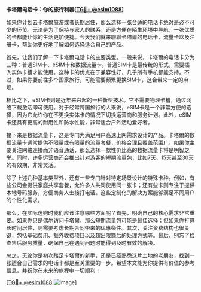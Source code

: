 **卡塔爾电话卡：你的旅行利器[[TG💪+ @esim1088](https://t.me/s/esim1088)]**

如果你计划去卡塔爾旅游或者长期居住，那么选择一张合适的电话卡绝对是必不可少的环节。无论是为了保持与家人的联系，还是方便在陌生环境中导航，一张优质的卡都能让你的生活更加便捷。今天我们就来聊聊卡塔爾的电话卡、流量卡以及注册卡，帮助你更好地了解如何选择适合自己的产品。

首先，让我们了解一下卡塔爾电话卡的主要类型。一般来说，卡塔爾的电话卡分为三种：普通SIM卡、eSIM卡和数据流量卡。普通SIM卡是最传统的形式，需要插入实体卡槽才能使用。这种卡的优点在于兼容性好，几乎所有手机都能支持。不过，如果你要前往多个国家旅行，可能需要频繁更换SIM卡，这会带来一定的麻烦。

相比之下，eSIM卡则是近年来兴起的一种新型技术。它不需要物理卡槽，通过网络下载激活即可使用。对于经常跨国旅行的人来说，eSIM卡是一个非常方便的选择，因为它允许你在不更换实体卡的情况下切换运营商和服务计划。此外，eSIM卡还具有更高的耐用性和防水性能，非常适合户外活动爱好者。

接下来是数据流量卡，这是专门为满足用户高速上网需求设计的产品。卡塔爾的数据流量卡通常提供不限量或有限量的流量套餐，价格合理且覆盖范围广。如果你主要关注网络连接而非语音通话，那么选择一款性价比高的数据流量卡将是明智之举。同时，许多运营商还会推出针对游客的短期流量包，比如7天、15天甚至30天的有效期，非常灵活。

除了上述几种基本类型外，还有一些专门针对特定场景设计的特殊卡种。例如，有些公司会提供家庭共享套餐，允许多人共同使用同一张卡；还有些卡则专注于提供本地号码服务，方便商务人士接打电话。这些定制化的解决方案能够满足不同用户的个性化需求。

那么，在实际选购时我们应该注意哪些方面呢？首先，明确自己的核心需求非常重要。如果你只是偶尔访问卡塔爾，那么短期流量包可能是最佳选择；但如果你打算长时间居住，则需要考虑长期合同带来的优惠条件。其次，关注资费结构也很关键，包括基础费用、额外收费项目以及超出限额后的处理方式等。最后，别忘了检查售后服务质量，确保自己在遇到问题时能得到及时有效的解决。

总之，无论你是初次踏足卡塔爾的新手，还是已经熟悉这片土地的老朋友，找到一张适合自己需求的电话卡都是至关重要的一步。希望本文能为你提供有价值的参考信息，并祝你在未来的旅程中一切顺利！

[[TG💪+ @esim1088](https://t.me/s/esim1088) ![Image](https://i.postimg.cc/4NQfJmqS/Snipaste-2025-05-13-00-14-12.png)]